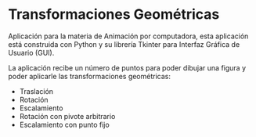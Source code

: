 # Transformaciones Geométricas

Aplicación para la materia de Animación por computadora, esta aplicación está construida con Python y su librería Tkinter para Interfaz Gráfica de Usuario (GUI).

La aplicación recibe un número de puntos para poder dibujar una figura y poder aplicarle las transformaciones geométricas:
* Traslación
* Rotación
* Escalamiento
* Rotación con pivote arbitrario
* Escalamiento con punto fijo